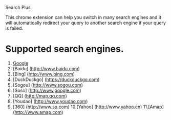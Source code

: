 Search Plus

This chrome extension can help you switch in many search engines 
and it will automatically redirect your query to another search engine if your query is failed.

# Supported search engines.
1. [Google](http://www.google.com)
2. [Baidu] (http://www.baidu.com)
3. [Bing] (http://www.bing.com)
4. [DuckDuckgo] (https://duckduckgo.com)
5. [Sogou] (http://www.sogou.com)
6. [Soso] (http://www.google.com)
7. [QQ] (http://map.qq.com)
8. [Youdao] (http://www.youdao.com)
9. [360] (http://www.so.com)
10.[Yahoo] (http://www.yahoo.cn)
11.[Amap] (http://www.amap.com)